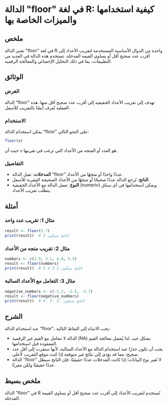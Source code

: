 <!--
Meta Description: # الدالة "floor" في لغة R: كيفية استخدامها والميزات الخاصة بها ## ملخص تعتبر الدالة "floor" في لغة R واحدة من الدوال الأساسية المستخدمة لتقريب الأعداد...
Meta Keywords: الدالة, floor, الأعداد, عدد, إلى
-->

# الدالة "floor" في لغة R: كيفية استخدامها والميزات الخاصة بها

## ملخص
تعتبر الدالة "floor" في لغة R واحدة من الدوال الأساسية المستخدمة لتقريب الأعداد إلى أقرب عدد صحيح أقل أو يساوي القيمة المدخلة. تستخدم هذه الدالة في العديد من التطبيقات، بما في ذلك التحليل الإحصائي والمعالجة الرقمية.

## الوثائق
### الغرض
الدالة "floor" تهدف إلى تقريب الأعداد الحقيقية إلى أقرب عدد صحيح أقل منها. هذه العملية تُعرف أيضًا بالتقريب للأسفل.

### الاستخدام
يمكن استخدام الدالة "floor" على النحو التالي:
```R
floor(x)
```
حيث أن `x` هو العدد أو المتجه من الأعداد التي ترغب في تقريبها.

### التفاصيل
- **المدخلات**: تقبل الدالة "floor" عددًا واحدًا أو متجهًا من الأعداد.
- **الناتج**: تُرجع الدالة عددًا صحيحًا أو متجهًا من الأعداد الصحيحة المقربة للأسفل.
- **النوع**: تعمل الدالة مع الأعداد الحقيقية (numeric) ويمكن استخدامها في أي سياق يتطلب تقريب الأعداد.

## أمثلة
### مثال 1: تقريب عدد واحد
```R
result <- floor(3.7)
print(result)  # الناتج سيكون 3
```

### مثال 2: تقريب متجه من الأعداد
```R
numbers <- c(2.9, 3.1, 4.8, 5.5)
result <- floor(numbers)
print(result)  # الناتج سيكون 2 3 4 5
```

### مثال 3: التعامل مع الأعداد السالبة
```R
negative_numbers <- c(-1.2, -2.5, -3.7)
result <- floor(negative_numbers)
print(result)  # الناتج سيكون -2 -3 -4
```

## الشرح
عند استخدام الدالة "floor"، يجب الانتباه إلى النقاط التالية:
- الدالة لا تتعامل مع القيم غير الرقمية (NA) بشكل جيد، لذا يُفضل معالجة القيم المفقودة قبل استخدامها.
- يجب أن تكون حذرًا عند استخدام الدالة مع الأعداد السالبة، لأنها ستقرب إلى أقل عدد صحيح، مما قد يؤدي إلى نتائج غير متوقعة إذا كنت تتوقع التقريب لأعلى.
- الدالة "floor" لا تُغير نوع البيانات؛ إذا كانت المدخلات عددًا حقيقيًا، فإن الناتج سيظل عددًا حقيقيًا ولكن مقربًا.

## ملخص بسيط
الدالة "floor" في R تُستخدم لتقريب الأعداد إلى أقرب عدد صحيح أقل أو يساوي القيمة المدخلة.